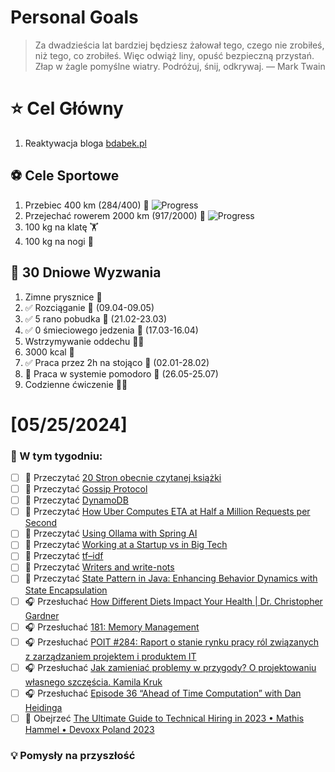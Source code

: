 
Personal Goals
==============
> Za dwadzieścia lat bardziej będziesz żałował tego, czego nie zrobiłeś, niż tego, co zrobiłeś. Więc odwiąż liny, opuść bezpieczną przystań. Złap w żagle pomyślne wiatry. Podróżuj, śnij, odkrywaj.
> — Mark Twain

# ⭐ Cel Główny
1. Reaktywacja bloga [bdabek.pl](https://www.bdabek.pl/)

## ⚽️ Cele Sportowe
1. Przebiec 400 km (284/400) 🏃 ![Progress](https://geps.dev/progress/71/)
2. Przejechać rowerem 2000 km (917/2000) 🚴 ![Progress](https://geps.dev/progress/45/)
3. 100 kg na klatę  🏋️
4. 100 kg na nogi 🦵

## 🎯 30 Dniowe Wyzwania
1. Zimne prysznice 🚿
2. ✅ Rozciąganie 🧘 (09.04-09.05)
3. ✅ 5 rano pobudka 🌅 (21.02-23.03)
4. ✅ 0 śmieciowego jedzenia 🍔 (17.03-16.04)
5. Wstrzymywanie oddechu 😮‍💨
6. 3000 kcal 🍌
7. ✅ Praca przez 2h na stojąco 🧍 (02.01-28.02)
8. 🚧 Praca w systemie pomodoro 🍅 (26.05-25.07)
9. Codzienne ćwiczenie 🏋️‍♂️

# [05/25/2024]
### 🚧 W tym tygodniu:
- [ ] 📗 Przeczytać [20 Stron obecnie czytanej książki](https://github.com/BartoszDabek/bdabek.pl/blob/master/miscellaneous/books.md)
- [ ] 📗 Przeczytać [Gossip Protocol](https://systemdesign.one/gossip-protocol/)
- [ ] 📗 Przeczytać [DynamoDB](https://www.hellointerview.com/learn/system-design/deep-dives/dynamodb)
- [ ] 📗 Przeczytać [How Uber Computes ETA at Half a Million Requests per Second](https://newsletter.systemdesign.one/p/uber-eta)
- [ ] 📗 Przeczytać [Using Ollama with Spring AI](https://piotrminkowski.com/2025/03/10/using-ollama-with-spring-ai/)
- [ ] 📗 Przeczytać [Working at a Startup vs in Big Tech](https://blog.pragmaticengineer.com/engguidebook-bonus-1/)
- [ ] 📗 Przeczytać [tf–idf](https://en.wikipedia.org/wiki/Tf%E2%80%93idf)
- [ ] 📗 Przeczytać [Writers and write-nots](https://www.paulgraham.com/writes.html)
- [ ] 📗 Przeczytać [State Pattern in Java: Enhancing Behavior Dynamics with State Encapsulation](https://java-design-patterns.com/patterns/state/)
- [ ] 🎧 Przesłuchać [How Different Diets Impact Your Health | Dr. Christopher Gardner](https://www.hubermanlab.com/episode/how-different-diets-impact-your-health-dr-christopher-gardner)
- [ ] 🎧 Przesłuchać [181: Memory Management](https://www.programmingthrowdown.com/episodes/181-memory-management/)
- [ ] 🎧 Przesłuchać [POIT #284: Raport o stanie rynku pracy ról związanych z zarządzaniem projektem i produktem IT](https://porozmawiajmyoit.pl/poit-284-raport-o-stanie-rynku-pracy-rol-zwiazanych-z-zarzadzaniem-projektem-i-produktem-it/)
- [ ] 🎧 Przesłuchać [Jak zamieniać problemy w przygody? O projektowaniu własnego szczęścia. Kamila Kruk](https://youtu.be/wbbB4Zmkz8I)
- [ ] 🎧 Przesłuchać [Episode 36 “Ahead of Time Computation” with Dan Heidinga](https://inside.java/2025/05/16/podcast-036/)
- [ ] 🎥 Obejrzeć [The Ultimate Guide to Technical Hiring in 2023 • Mathis Hammel • Devoxx Poland 2023](https://youtu.be/EMDBzHuLBR4)

### 💡 Pomysły na przyszłość

